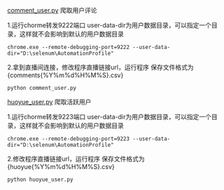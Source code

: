 [comment_user.py](comment_user.py)
爬取用户评论

1.运行chorme转发9222端口
user-data-dir为用户数据目录，可以指定一个目录，这样就不会影响到默认的用户数据目录
```shell
chrome.exe --remote-debugging-port=9222 --user-data-dir="D:\selenum\AutomationProfile"
```
2.拿到直播间连接，修改程序直播链接url，运行程序
保存文件格式为{comments{%Y%m%d%H%M%S}.csv}
```shell
python comment_user.py
```


[huoyue_user.py](huoyue_user.py)
爬取活跃用户

1.运行chorme转发9223端口
user-data-dir为用户数据目录，可以指定一个目录，这样就不会影响到默认的用户数据目录
```shell
chrome.exe --remote-debugging-port=9223 --user-data-dir="D:\selenum\AutomationProfile"
```
2.修改程序直播链接url，运行程序
保存文件格式为{huoyue{%Y%m%d%H%M%S}.csv}
```shell
python huoyue_user.py
```